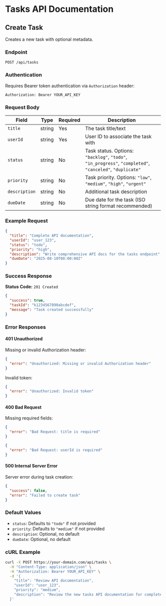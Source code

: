 # Tasks API Documentation

## Create Task

Creates a new task with optional metadata.

### Endpoint

```
POST /api/tasks
```

### Authentication

Requires Bearer token authentication via `Authorization` header:

```
Authorization: Bearer YOUR_API_KEY
```

### Request Body

| Field         | Type   | Required | Description                                                                                              |
| ------------- | ------ | -------- | -------------------------------------------------------------------------------------------------------- |
| `title`       | string | Yes      | The task title/text                                                                                      |
| `userId`      | string | Yes      | User ID to associate the task with                                                                       |
| `status`      | string | No       | Task status. Options: `"backlog"`, `"todo"`, `"in_progress"`, `"completed"`, `"canceled"`, `"duplicate"` |
| `priority`    | string | No       | Task priority. Options: `"low"`, `"medium"`, `"high"`, `"urgent"`                                        |
| `description` | string | No       | Additional task description                                                                              |
| `dueDate`     | string | No       | Due date for the task (ISO string format recommended)                                                    |

### Example Request

```json
{
  "title": "Complete API documentation",
  "userId": "user_123",
  "status": "todo",
  "priority": "high",
  "description": "Write comprehensive API docs for the tasks endpoint",
  "dueDate": "2025-08-10T00:00:00Z"
}
```

### Success Response

**Status Code:** `201 Created`

```json
{
  "success": true,
  "taskId": "k1234567890abcdef",
  "message": "Task created successfully"
}
```

### Error Responses

#### 401 Unauthorized

Missing or invalid Authorization header:

```json
{
  "error": "Unauthorized: Missing or invalid Authorization header"
}
```

Invalid token:

```json
{
  "error": "Unauthorized: Invalid token"
}
```

#### 400 Bad Request

Missing required fields:

```json
{
  "error": "Bad Request: title is required"
}
```

```json
{
  "error": "Bad Request: userId is required"
}
```

#### 500 Internal Server Error

Server error during task creation:

```json
{
  "success": false,
  "error": "Failed to create task"
}
```

### Default Values

- `status`: Defaults to `"todo"` if not provided
- `priority`: Defaults to `"medium"` if not provided
- `description`: Optional, no default
- `dueDate`: Optional, no default

### cURL Example

```bash
curl -X POST https://your-domain.com/api/tasks \
  -H "Content-Type: application/json" \
  -H "Authorization: Bearer YOUR_API_KEY" \
  -d '{
    "title": "Review API documentation",
    "userId": "user_123",
    "priority": "medium",
    "description": "Review the new tasks API documentation for completeness"
  }'
```
